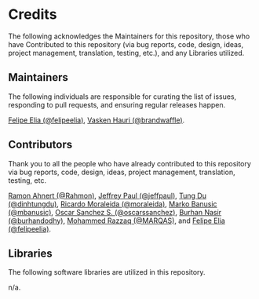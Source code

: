 # Credits

The following acknowledges the Maintainers for this repository, those who have Contributed to this repository (via bug reports, code, design, ideas, project management, translation, testing, etc.), and any Libraries utilized.

## Maintainers

The following individuals are responsible for curating the list of issues, responding to pull requests, and ensuring regular releases happen.

[Felipe Elia (@felipeelia)](https://github.com/felipeelia), [Vasken Hauri (@brandwaffle)](https://github.com/brandwaffle).

## Contributors

Thank you to all the people who have already contributed to this repository via bug reports, code, design, ideas, project management, translation, testing, etc.

[Ramon Ahnert (@Rahmon)](https://github.com/Rahmon),
[Jeffrey Paul (@jeffpaul)](https://github.com/jeffpaul),
[Tung Du (@dinhtungdu)](https://github.com/dinhtungdu),
[Ricardo Moraleida (@moraleida)](https://github.com/moraleida),
[Marko Banusic (@mbanusic)](https://github.com/mbanusic),
[Oscar Sanchez S. (@oscarssanchez)](https://github.com/oscarssanchez),
[Burhan Nasir (@burhandodhy)](https://github.com/burhandodhy),
[Mohammed Razzaq (@MARQAS)](https://github.com/MARQAS),
and
[Felipe Elia (@felipeelia)](https://github.com/felipeelia).

## Libraries

The following software libraries are utilized in this repository.

n/a.

